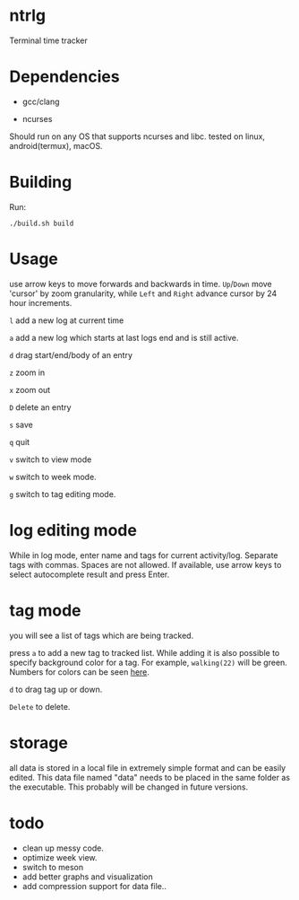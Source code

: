 # ntrlg
Terminal time tracker

# Dependencies

* gcc/clang 

* ncurses

Should run on any OS that supports ncurses and libc. tested on linux, android(termux), macOS.

# Building
Run:
```console
./build.sh build
```

# Usage

use arrow keys to move forwards and backwards in time. `Up`/`Down` move 'cursor' by zoom granularity, while `Left` and `Right` advance cursor by 24 hour increments.

`l` add a new log at current time

`a` add a new log which starts at last logs end and is still active.

`d` drag start/end/body of an entry

`z` zoom in

`x` zoom out

`D` delete an entry

`s` save

`q` quit

`v` switch to view mode

`w` switch to week mode.

`g` switch to tag editing mode.

# log editing mode

While in log mode, enter name and tags for current activity/log. Separate tags with commas. Spaces are not allowed. If available, use arrow keys
to select autocomplete result and press Enter.

# tag mode

you will see a list of tags which are being tracked.

press `a` to add a new tag to tracked list.
While adding it is also possible to specify background color for a tag. For example, `walking(22)` will be green. 
Numbers for colors can be seen [here](https://www.ditig.com/256-colors-cheat-sheet).

`d` to drag tag up or down.

`Delete` to delete.

# storage

all data is stored in a local file in extremely simple format and can be easily edited. This data file named "data"
needs to be placed in the same folder as the executable. This probably will be changed in future versions.

# todo
* clean up messy code.
* optimize week view.
* switch to meson
* add better graphs and visualization 
* add compression support for data file..

